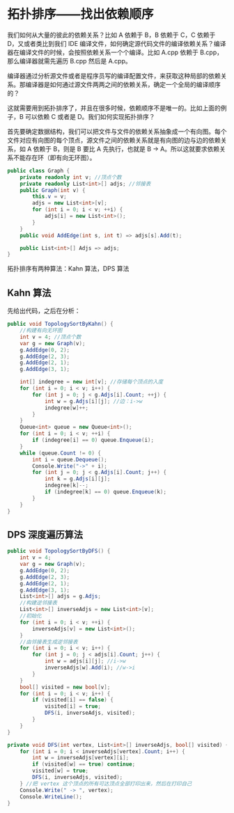 # 拓扑排序——找出依赖顺序

我们如何从大量的彼此的依赖关系？比如 A 依赖于 B，B 依赖于 C，C 依赖于 D，又或者类比到我们 IDE 编译文件，如何确定源代码文件的编译依赖关系？编译器在编译文件的时候，会按照依赖关系一个个编译。比如 A.cpp 依赖于 B.cpp，那么编译器就需先遍历 B.cpp 然后是 A.cpp。

编译器通过分析源文件或者是程序员写的编译配置文件，来获取这种局部的依赖关系。那编译器是如何通过源文件两两之间的依赖关系，确定一个全局的编译顺序的？

这就需要用到拓扑排序了，并且在很多时候，依赖顺序不是唯一的。比如上面的例子，B 可以依赖 C 或者是 D。我们如何实现拓扑排序？

首先要确定数据结构，我们可以把文件与文件的依赖关系抽象成一个有向图。每个文件对应有向图的每个顶点，源文件之间的依赖关系就是有向图的边与边的依赖关系，如 A 依赖于 B，则是 B 要比 A 先执行，也就是 B -> A。所以这就要求依赖关系不能存在环（即有向无环图）。

```c#
public class Graph {
    private readonly int v; //顶点个数
    private readonly List<int>[] adjs; //邻接表
    public Graph(int v) {
        this.v = v;
        adjs = new List<int>[v];
        for (int i = 0; i < v; ++i) {
            adjs[i] = new List<int>();
        }
    }
    public void AddEdge(int s, int t) => adjs[s].Add(t);

    public List<int>[] Adjs => adjs;
}
```

拓扑排序有两种算法：Kahn 算法，DPS 算法

## Kahn 算法

先给出代码，之后在分析：

```c#
public void TopologySortByKahn() {
    //构建有向无环图
    int v = 4; //顶点个数
    var g = new Graph(v);
    g.AddEdge(0, 2);
    g.AddEdge(2, 3);
    g.AddEdge(2, 1);
    g.AddEdge(3, 1);

    int[] indegree = new int[v]; //存储每个顶点的入度
    for (int i = 0; i < v; i++) {
        for (int j = 0; j < g.Adjs[i].Count; ++j) {
            int w = g.Adjs[i][j]; //边：i->w
            indegree[w]++;
        }
    }
    Queue<int> queue = new Queue<int>();
    for (int i = 0; i < v; ++i) {
        if (indegree[i] == 0) queue.Enqueue(i);
    }
    while (queue.Count != 0) {
        int i = queue.Dequeue();
        Console.Write("->" + i);
        for (int j = 0; j < g.Adjs[i].Count; j++) {
            int k = g.Adjs[i][j];
            indegree[k]--;
            if (indegree[k] == 0) queue.Enqueue(k);
        }
    }
}
```

## DPS 深度遍历算法

```c#
public void TopologySortByDFS() {
    int v = 4;
    var g = new Graph(v);
    g.AddEdge(0, 2);
    g.AddEdge(2, 3);
    g.AddEdge(2, 1);
    g.AddEdge(3, 1);
    List<int>[] adjs = g.Adjs;
    //构建逆邻接表
    List<int>[] inverseAdjs = new List<int>[v];
    //初始化
    for (int i = 0; i < v; ++i) {
        inverseAdjs[v] = new List<int>();
    }
    //由邻接表生成逆邻接表
    for (int i = 0; i < v; i++) {
        for (int j = 0; j < adjs[i].Count; j++) {
            int w = adjs[i][j]; //i->w
            inverseAdjs[w].Add(i); //w->i
        }
    }
    bool[] visited = new bool[v];
    for (int i = 0; i < v; i++) {
        if (visited[i] == false) {
            visited[i] = true;
            DFS(i, inverseAdjs, visited);
        }
    }
}

private void DFS(int vertex, List<int>[] inverseAdjs, bool[] visited) {
    for (int i = 0; i < inverseAdjs[vertex].Count; i++) {
        int w = inverseAdjs[vertex][i];
        if (visited[w] == true) continue;
        visited[w] = true;
        DFS(i, inverseAdjs, visited);
    } //把 vertex 这个顶点的所有可达顶点全部打印出来，然后在打印自己
    Console.Write(" -> ", vertex);
    Console.WriteLine();
}
```

